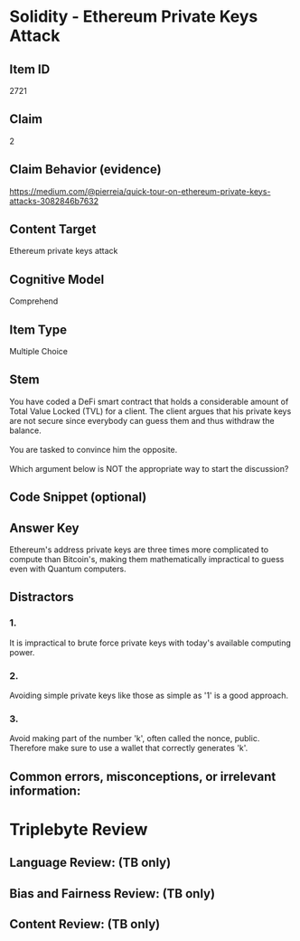 # Solidity - Ethereum Private Keys Attack

## Item ID
2721

## Claim
2

## Claim Behavior (evidence)
https://medium.com/@pierreia/quick-tour-on-ethereum-private-keys-attacks-3082846b7632

## Content Target
Ethereum private keys attack

## Cognitive Model
Comprehend

## Item Type
Multiple Choice

## Stem
You have coded a DeFi smart contract that holds a considerable amount of Total Value Locked (TVL) for a client. The client argues that his private keys are not secure since everybody can guess them and thus withdraw the balance.
<br><br>
You are tasked to convince him the opposite.
<br><br>
Which argument below is NOT the appropriate way to start the discussion?

## Code Snippet (optional)

## Answer Key
Ethereum's address private keys are three times more complicated to compute than Bitcoin's, making them mathematically impractical to guess even with Quantum computers.

## Distractors
### 1.
It is impractical to brute force private keys with today's available computing power.

### 2.
Avoiding simple private keys like those as simple as '1' is a good approach.

### 3.
Avoid making part of the number 'k', often called the nonce, public. Therefore make sure to use a wallet that correctly generates 'k'.

## Common errors, misconceptions, or irrelevant information:

# Triplebyte Review

## Language Review: (TB only)

## Bias and Fairness Review: (TB only)

## Content Review: (TB only)
